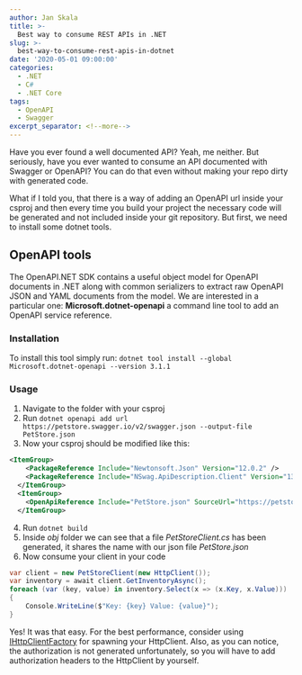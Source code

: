 ```yaml
---
author: Jan Skala
title: >-
  Best way to consume REST APIs in .NET
slug: >-
  best-way-to-consume-rest-apis-in-dotnet
date: '2020-05-01 09:00:00'
categories:
  - .NET
  - C#
  - .NET Core
tags:
  - OpenAPI
  - Swagger
excerpt_separator: <!--more-->
---
```

Have you ever found a well documented API? Yeah, me neither. But seriously, have you ever wanted to consume an API documented with Swagger or OpenAPI? You can do that even without making your repo dirty with generated code.
<!--more-->

What if I told you, that there is a way of adding an OpenAPI url inside your csproj and then every time you build your project the necessary code will be generated and not included inside your git repository. But first, we need to install some dotnet tools.

## OpenAPI tools
The OpenAPI.NET SDK contains a useful object model for OpenAPI documents in .NET along with common serializers to extract raw OpenAPI JSON and YAML documents from the model. We are interested in a particular one: 
**Microsoft.dotnet-openapi** a command line tool to add an OpenAPI service reference.
### Installation
To install this tool simply run:
`dotnet tool install --global Microsoft.dotnet-openapi --version 3.1.1`
### Usage
1. Navigate to the folder with your csproj
2. Run `dotnet openapi add url https://petstore.swagger.io/v2/swagger.json --output-file PetStore.json`
3. Now your csproj should be modified like this:
```xml
<ItemGroup>
    <PackageReference Include="Newtonsoft.Json" Version="12.0.2" />
    <PackageReference Include="NSwag.ApiDescription.Client" Version="13.0.5" />
  </ItemGroup>
  <ItemGroup>
    <OpenApiReference Include="PetStore.json" SourceUrl="https://petstore.swagger.io/v2/swagger.json" />
  </ItemGroup>
```
4. Run `dotnet build`
5. Inside *obj* folder we can see that a file *PetStoreClient.cs* has been generated, it shares the name with our json file *PetStore.json*
6. Now consume your client in your code
```cs
var client = new PetStoreClient(new HttpClient());
var inventory = await client.GetInventoryAsync();
foreach (var (key, value) in inventory.Select(x => (x.Key, x.Value)))
{
    Console.WriteLine($"Key: {key} Value: {value}");
}
```

Yes! It was that easy. For the best performance, consider using [IHttpClientFactory](https://docs.microsoft.com/en-us/dotnet/api/system.net.http.ihttpclientfactory?view=dotnet-plat-ext-3.1) for spawning your HttpClient. Also, as you can notice, the authorization is not generated unfortunately, so you will have to add authorization headers to the HttpClient by yourself.
